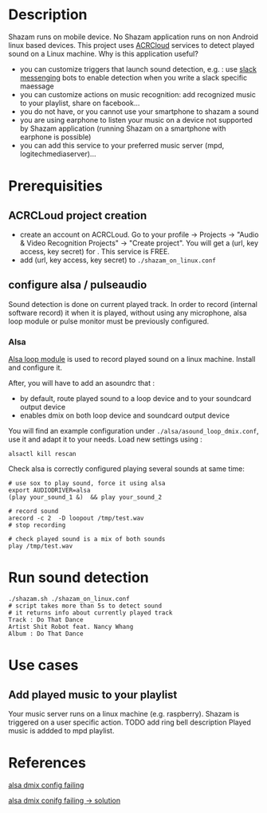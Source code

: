 # Description
Shazam runs on mobile device. No Shazam application runs on non Android linux based devices. This project uses [ACRCloud](https://www.acrcloud.com) services to detect played sound on a Linux machine.  Why is this application useful?
 * you can customize triggers that launch sound detection, e.g. : use [slack messenging](www.slack.com) bots to enable detection when you write a slack specific maessage
 * you can customize actions on music recognition: add recognized music to your playlist, share on facebook...
 * you do not have, or you cannot use your smartphone to shazam a sound
 * you are using earphone to listen your music on a device not supported by Shazam application (running Shazam on a smartphone with earphone is possible)
 * you can add this service to your preferred music server (mpd, logitechmediaserver)...

# Prerequisities
## ACRCLoud project creation
* create an account on ACRCLoud. Go to your profile -> Projects -> "Audio & Video Recognition Projects" -> "Create project". You will get a (url, key access, key secret) for . This service is FREE. 
* add (url, key access, key secret) to `./shazam_on_linux.conf`

## configure alsa / pulseaudio
Sound detection is done on current played track. In order to record (internal software record) it when it is played, without using any microphone, alsa loop module or pulse monitor must be previously configured. 
### Alsa
[Alsa loop module](https://www.alsa-project.org/main/index.php/Matrix:Module-aloop) is used to record played sound on a linux machine.
Install and configure it.

After, you will have to add an asoundrc that :
* by default, route played sound to a loop device and to your soundcard output device
* enables dmix on both loop device and soundcard output device

You will find an example configuration under `./alsa/asound_loop_dmix.conf`, use it and adapt it to your needs.
Load new settings using :

    alsactl kill rescan

Check alsa is correctly configured playing several sounds at same time:

    # use sox to play sound, force it using alsa
    export AUDIODRIVER=alsa 
    (play your_sound_1 &)  && play your_sound_2

    # record sound  
    arecord -c 2  -D loopout /tmp/test.wav
    # stop recording

    # check played sound is a mix of both sounds
    play /tmp/test.wav

# Run sound detection

    ./shazam.sh ./shazam_on_linux.conf
    # script takes more than 5s to detect sound
    # it returns info about currently played track
    Track : Do That Dance
    Artist Shit Robot feat. Nancy Whang
    Album : Do That Dance

# Use cases
## Add played music to your playlist 
Your music server runs on a linux machine (e.g. raspberry). Shazam is triggered on a user specific action. 
TODO add ring bell description
Played music is addded to mpd playlist.

# References
[alsa dmix config failing](http://raspberrypi.stackexchange.com/questions/57787/using-the-alsa-dmix-plugin-on-raspbian-jessie/61974#61974)

[alsa dmix conifg failing -> solution](http://stackoverflow.com/questions/42202282/alsa-loop-with-dmix)
